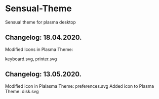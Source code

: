 # Sensual-Theme
Sensual theme for  plasma desktop 

Changelog: 18.04.2020.
----------------------

Modified Icons in Plasma Theme:

keyboard.svg, printer.svg

Changelog: 13.05.2020.
----------------------

Modified icon in Plalasma Theme: preferences.svg
Added icon to Plasma Theme: disk.svg
